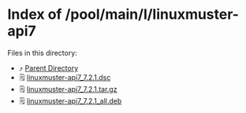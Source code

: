 
# Index of /pool/main/l/linuxmuster-api7
Files in this directory:
- ⤴ [Parent Directory](../)
- 🗒 [linuxmuster-api7_7.2.1.dsc](linuxmuster-api7_7.2.1.dsc)
- 🗒 [linuxmuster-api7_7.2.1.tar.gz](linuxmuster-api7_7.2.1.tar.gz)
- 🗒 [linuxmuster-api7_7.2.1_all.deb](linuxmuster-api7_7.2.1_all.deb)
